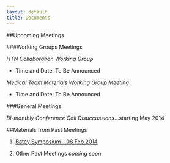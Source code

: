 ```yaml
---
layout: default
title: Documents
---
```


##Upcoming Meetings

###Working Groups Meetings

*HTN Collaboration Working Group* 

- Time and Date: To Be Announced

*Medical Team Materials Working Group Meeting* 

- Time and Date: To Be Announced


###General Meetings

*Bi-monthly Conference Call Disuccussions*...starting May 2014

##Materials from Past Meetings

1. [Batey Symposium - 08 Feb 2014](2014-02-08-batey-symposium/)

1. Other Past Meetings *coming soon*